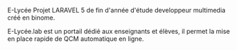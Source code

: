 
E-Lycée 
Projet LARAVEL 5 de fin d'année d'étude developpeur multimedia créé en binome.

E-Lycée.lab est un portail dédié aux enseignants et élèves, il permet la mise en place rapide de QCM automatique en ligne.
